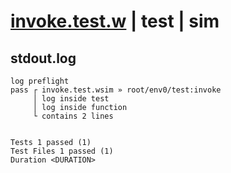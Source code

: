 # [invoke.test.w](../../../../../../examples/tests/sdk_tests/function/invoke.test.w) | test | sim

## stdout.log
```log
log preflight
pass ┌ invoke.test.wsim » root/env0/test:invoke
     │ log inside test
     │ log inside function
     └ contains 2 lines
 
 
Tests 1 passed (1)
Test Files 1 passed (1)
Duration <DURATION>
```

